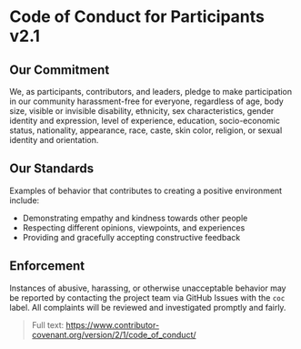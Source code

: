 
# Code of Conduct for Participants v2.1

## Our Commitment
We, as participants, contributors, and leaders, pledge to make participation in our community harassment-free for everyone, regardless of age, body size, visible or invisible disability, ethnicity, sex characteristics, gender identity and expression, level of experience, education, socio-economic status, nationality, appearance, race, caste, skin color, religion, or sexual identity and orientation.

## Our Standards
Examples of behavior that contributes to creating a positive environment include:
- Demonstrating empathy and kindness towards other people
- Respecting different opinions, viewpoints, and experiences
- Providing and gracefully accepting constructive feedback

## Enforcement
Instances of abusive, harassing, or otherwise unacceptable behavior may be reported by contacting the project team via GitHub Issues with the `coc` label. All complaints will be reviewed and investigated promptly and fairly.

> Full text: https://www.contributor-covenant.org/version/2/1/code_of_conduct/
